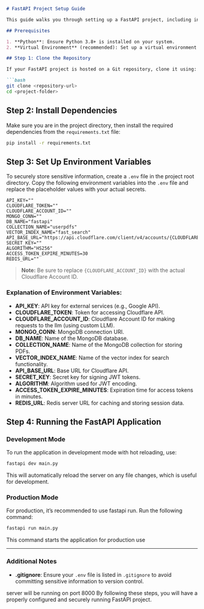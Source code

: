 ```markdown
# FastAPI Project Setup Guide

This guide walks you through setting up a FastAPI project, including installing dependencies from `requirements.txt`, configuring environment variables, and running the application in both development and production modes.

## Prerequisites

1. **Python**: Ensure Python 3.8+ is installed on your system.
2. **Virtual Environment** (recommended): Set up a virtual environment for isolating dependencies.

## Step 1: Clone the Repository

If your FastAPI project is hosted on a Git repository, clone it using:

```bash
git clone <repository-url>
cd <project-folder>
```

## Step 2: Install Dependencies

Make sure you are in the project directory, then install the required dependencies from the `requirements.txt` file:

```bash
pip install -r requirements.txt
```

## Step 3: Set Up Environment Variables

To securely store sensitive information, create a `.env` file in the project root directory. Copy the following environment variables into the `.env` file and replace the placeholder values with your actual secrets.

```plaintext
API_KEY=""
CLOUDFLARE_TOKEN=""
CLOUDFLARE_ACCOUNT_ID=""
MONGO_CONN=""
DB_NAME="fastapi"
COLLECTION_NAME="userpdfs"
VECTOR_INDEX_NAME="fast_search"
API_BASE_URL="https://api.cloudflare.com/client/v4/accounts/{CLOUDFLARE_ACCOUNT_ID}/ai/run/"
SECRET_KEY=""
ALGORITHM="HS256"
ACCESS_TOKEN_EXPIRE_MINUTES=30
REDIS_URL=""
```

> **Note:** Be sure to replace `{CLOUDFLARE_ACCOUNT_ID}` with the actual Cloudflare Account ID.

### Explanation of Environment Variables:

- **API_KEY**: API key for external services (e.g., Google API).
- **CLOUDFLARE_TOKEN**: Token for accessing Cloudflare API.
- **CLOUDFLARE_ACCOUNT_ID**: Cloudflare Account ID for making requests to the llm (using custom LLM).
- **MONGO_CONN**: MongoDB connection URI.
- **DB_NAME**: Name of the MongoDB database.
- **COLLECTION_NAME**: Name of the MongoDB collection for storing PDFs.
- **VECTOR_INDEX_NAME**: Name of the vector index for search functionality.
- **API_BASE_URL**: Base URL for Cloudflare API.
- **SECRET_KEY**: Secret key for signing JWT tokens.
- **ALGORITHM**: Algorithm used for JWT encoding.
- **ACCESS_TOKEN_EXPIRE_MINUTES**: Expiration time for access tokens in minutes.
- **REDIS_URL**: Redis server URL for caching and storing session data.

## Step 4: Running the FastAPI Application

### Development Mode

To run the application in development mode with hot reloading, use:

```bash
fastapi dev main.py
```

This will automatically reload the server on any file changes, which is useful for development.

### Production Mode

For production, it’s recommended to use fastapi run. Run the following command:

```bash
fastapi run main.py
```

This command starts the application for production use

---

### Additional Notes

- **.gitignore**: Ensure your `.env` file is listed in `.gitignore` to avoid committing sensitive information to version control.


server will be running on port 8000
By following these steps, you will have a properly configured and securely running FastAPI project.
```